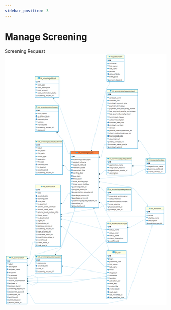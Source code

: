 ```yaml
---
sidebar_position: 3
---
```


# Manage Screening

Screening Request
![alt text](<../../../../../../../../static/img/prismaenterprise - int_screeningrequest.png>)
